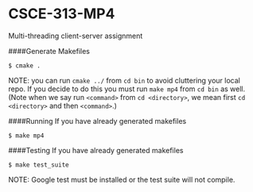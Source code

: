 CSCE-313-MP4
============

Multi-threading client-server assignment

####Generate Makefiles
```
$ cmake .
```
NOTE: you can run `cmake ../` from `cd bin` to avoid cluttering your local repo.  If you decide to do this you must run `make mp4` from `cd bin` as well.  (Note when we say run `<command>` from `cd <directory>`, we mean first `cd <directory>` and then `<command>`.)

####Running
If you have already generated makefiles
```
$ make mp4
```

####Testing
If you have already generated makefiles
```
$ make test_suite
```
NOTE: Google test must be installed or the test suite will not compile.
